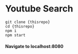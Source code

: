# Youtube Search

```
git clone {thisrepo}
cd {thisrepo}
npm i
npm start
```

#### Navigate to localhost:8080
